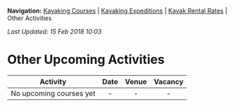 **Navigation:** [Kayaking Courses](index) &#124; [Kayaking Expeditions](expedition) &#124; [Kayak Rental Rates](rental) &#124; Other Activities

_Last Updated: 15 Feb 2018 10:03_
# Other Upcoming Activities

Activity | Date | Venue | Vacancy
:---:|:---:|:---:|:---:
No upcoming courses yet|-|-|-

